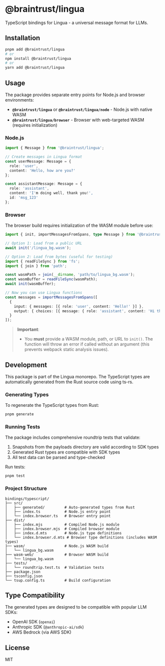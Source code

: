 # @braintrust/lingua

TypeScript bindings for Lingua - a universal message format for LLMs.

## Installation

```bash
pnpm add @braintrust/lingua
# or
npm install @braintrust/lingua
# or
yarn add @braintrust/lingua
```

## Usage

The package provides separate entry points for Node.js and browser environments:

- **`@braintrust/lingua`** or **`@braintrust/lingua/node`** - Node.js with native WASM
- **`@braintrust/lingua/browser`** - Browser with web-targeted WASM (requires initialization)

### Node.js

```typescript
import { Message } from '@braintrust/lingua';

// Create messages in Lingua format
const userMessage: Message = {
  role: 'user',
  content: 'Hello, how are you?'
};

const assistantMessage: Message = {
  role: 'assistant',
  content: 'I'm doing well, thank you!',
  id: 'msg_123'
};
```

### Browser

The browser build requires initialization of the WASM module before use:

```typescript
import { init, importMessagesFromSpans, type Message } from '@braintrust/lingua/browser';

// Option 1: Load from a public URL
await init('/lingua_bg.wasm');

// Option 2: Load from bytes (useful for testing)
import { readFileSync } from 'fs';
import { join } from 'path';

const wasmPath = join(__dirname, 'path/to/lingua_bg.wasm');
const wasmBuffer = readFileSync(wasmPath);
await init(wasmBuffer);

// Now you can use Lingua functions
const messages = importMessagesFromSpans([
  {
    input: { messages: [{ role: 'user', content: 'Hello!' }] },
    output: { choices: [{ message: { role: 'assistant', content: 'Hi there!' } }] }
  }
]);
```

> **Important**:
> - You **must** provide a WASM module, path, or URL to `init()`. The function will throw an error if called without an argument (this prevents webpack static analysis issues).

## Development

This package is part of the Lingua monorepo. The TypeScript types are automatically generated from the Rust source code using ts-rs.

### Generating Types

To regenerate the TypeScript types from Rust:

```bash
pnpm generate
```

### Running Tests

The package includes comprehensive roundtrip tests that validate:

1. Snapshots from the payloads directory are valid according to SDK types
2. Generated Rust types are compatible with SDK types
3. All test data can be parsed and type-checked

Run tests:

```bash
pnpm test
```

### Project Structure

```
bindings/typescript/
├── src/
│   ├── generated/         # Auto-generated types from Rust
│   ├── index.ts           # Node.js entry point
│   └── index.browser.ts   # Browser entry point
├── dist/
│   ├── index.mjs          # Compiled Node.js module
│   ├── index.browser.mjs  # Compiled browser module
│   ├── index.d.mts        # Node.js type definitions
│   └── index.browser.d.mts # Browser type definitions (includes WASM types)
├── wasm/                  # Node.js WASM build
│   └── lingua_bg.wasm
├── wasm-web/              # Browser WASM build
│   └── lingua_bg.wasm
├── tests/
│   └── roundtrip.test.ts  # Validation tests
├── package.json
├── tsconfig.json
└── tsup.config.ts         # Build configuration
```

## Type Compatibility

The generated types are designed to be compatible with popular LLM SDKs:

- OpenAI SDK (`openai`)
- Anthropic SDK (`@anthropic-ai/sdk`)
- AWS Bedrock (via AWS SDK)

## License

MIT
